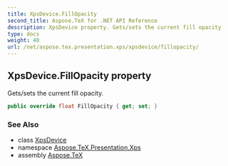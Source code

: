 ```yaml
---
title: XpsDevice.FillOpacity
second_title: Aspose.TeX for .NET API Reference
description: XpsDevice property. Gets/sets the current fill opacity
type: docs
weight: 40
url: /net/aspose.tex.presentation.xps/xpsdevice/fillopacity/
---
```

## XpsDevice.FillOpacity property

Gets/sets the current fill opacity.

```csharp
public override float FillOpacity { get; set; }
```

### See Also

* class [XpsDevice](../)
* namespace [Aspose.TeX.Presentation.Xps](../../xpsdevice/)
* assembly [Aspose.TeX](../../../)


